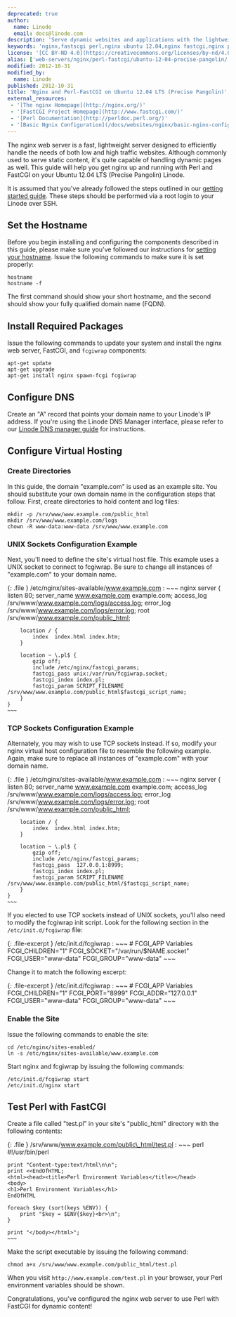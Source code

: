 ```yaml
---
deprecated: true
author:
  name: Linode
  email: docs@linode.com
description: 'Serve dynamic websites and applications with the lightweight nginx web server and Perl-FastCGI on Ubuntu 12.04 LTS (Precise Pangolin).'
keywords: 'nginx,fastscgi perl,nginx ubuntu 12.04,nginx fastcgi,nginx perl'
license: '[CC BY-ND 4.0](https://creativecommons.org/licenses/by-nd/4.0)'
alias: ['web-servers/nginx/perl-fastcgi/ubuntu-12-04-precise-pangolin/','websites/nginx/nginx-and-perlfastcgi-on-ubuntu-12-04-lts-precise-pangolin/']
modified: 2012-10-31
modified_by:
  name: Linode
published: 2012-10-31
title: 'Nginx and Perl-FastCGI on Ubuntu 12.04 LTS (Precise Pangolin)'
external_resources:
 - '[The nginx Homepage](http://nginx.org/)'
 - '[FastCGI Project Homepage](http://www.fastcgi.com/)'
 - '[Perl Documentation](http://perldoc.perl.org/)'
 - '[Basic Ngnix Configuration](/docs/websites/nginx/basic-nginx-configuration)'
---
```


The nginx web server is a fast, lightweight server designed to efficiently handle the needs of both low and high traffic websites. Although commonly used to serve static content, it's quite capable of handling dynamic pages as well. This guide will help you get nginx up and running with Perl and FastCGI on your Ubuntu 12.04 LTS (Precise Pangolin) Linode.

It is assumed that you've already followed the steps outlined in our [getting started guide](/docs/getting-started/). These steps should be performed via a root login to your Linode over SSH.

## Set the Hostname

Before you begin installing and configuring the components described in this guide, please make sure you've followed our instructions for [setting your hostname](/docs/getting-started#sph_set-the-hostname). Issue the following commands to make sure it is set properly:

    hostname
    hostname -f

The first command should show your short hostname, and the second should show your fully qualified domain name (FQDN).

## Install Required Packages

Issue the following commands to update your system and install the nginx web server, FastCGI, and `fcgiwrap` components:

    apt-get update
    apt-get upgrade
    apt-get install nginx spawn-fcgi fcgiwrap

## Configure DNS

Create an "A" record that points your domain name to your Linode's IP address. If you're using the Linode DNS Manager interface, please refer to our [Linode DNS manager guide](/docs/dns-guides/configuring-dns-with-the-linode-manager) for instructions.

## Configure Virtual Hosting

### Create Directories

In this guide, the domain "example.com" is used as an example site. You should substitute your own domain name in the configuration steps that follow. First, create directories to hold content and log files:

    mkdir -p /srv/www/www.example.com/public_html
    mkdir /srv/www/www.example.com/logs
    chown -R www-data:www-data /srv/www/www.example.com

### UNIX Sockets Configuration Example

Next, you'll need to define the site's virtual host file. This example uses a UNIX socket to connect to fcgiwrap. Be sure to change all instances of "example.com" to your domain name.

{: .file }
/etc/nginx/sites-available/www.example.com
:   ~~~ nginx
    server {
        listen   80;
        server_name www.example.com example.com;
        access_log /srv/www/www.example.com/logs/access.log;
        error_log /srv/www/www.example.com/logs/error.log;
        root   /srv/www/www.example.com/public_html;

        location / {
            index  index.html index.htm;
        }

        location ~ \.pl$ {
            gzip off;
            include /etc/nginx/fastcgi_params;
            fastcgi_pass unix:/var/run/fcgiwrap.socket;
            fastcgi_index index.pl;
            fastcgi_param SCRIPT_FILENAME /srv/www/www.example.com/public_html$fastcgi_script_name;
        }
    }
    ~~~

### TCP Sockets Configuration Example

Alternately, you may wish to use TCP sockets instead. If so, modify your nginx virtual host configuration file to resemble the following example. Again, make sure to replace all instances of "example.com" with your domain name.

{: .file }
/etc/nginx/sites-available/www.example.com
:   ~~~ nginx
    server {
        listen   80;
        server_name www.example.com example.com;
        access_log /srv/www/www.example.com/logs/access.log;
        error_log /srv/www/www.example.com/logs/error.log;
        root   /srv/www/www.example.com/public_html;

        location / {
            index  index.html index.htm;
        }

        location ~ \.pl$ {
            gzip off;
            include /etc/nginx/fastcgi_params;
            fastcgi_pass  127.0.0.1:8999;
            fastcgi_index index.pl;
            fastcgi_param SCRIPT_FILENAME /srv/www/www.example.com/public_html/$fastcgi_script_name;
        }
    }
    ~~~

If you elected to use TCP sockets instead of UNIX sockets, you'll also need to modify the fcgiwrap init script. Look for the following section in the `/etc/init.d/fcgiwrap` file:

{: .file-excerpt }
/etc/init.d/fcgiwrap
:   ~~~
    # FCGI_APP Variables
    FCGI_CHILDREN="1"
    FCGI_SOCKET="/var/run/$NAME.socket"
    FCGI_USER="www-data"
    FCGI_GROUP="www-data"
    ~~~

Change it to match the following excerpt:

{: .file-excerpt }
/etc/init.d/fcgiwrap
:   ~~~
    # FCGI_APP Variables
    FCGI_CHILDREN="1"
    FCGI_PORT="8999"
    FCGI_ADDR="127.0.0.1"
    FCGI_USER="www-data"
    FCGI_GROUP="www-data"
    ~~~

### Enable the Site

Issue the following commands to enable the site:

    cd /etc/nginx/sites-enabled/
    ln -s /etc/nginx/sites-available/www.example.com

Start nginx and fcgiwrap by issuing the following commands:

    /etc/init.d/fcgiwrap start
    /etc/init.d/nginx start

## Test Perl with FastCGI

Create a file called "test.pl" in your site's "public\_html" directory with the following contents:

{: .file }
/srv/www/www.example.com/public\_html/test.pl
:   ~~~ perl
    #!/usr/bin/perl

    print "Content-type:text/html\n\n";
    print <<EndOfHTML;
    <html><head><title>Perl Environment Variables</title></head>
    <body>
    <h1>Perl Environment Variables</h1>
    EndOfHTML

    foreach $key (sort(keys %ENV)) {
        print "$key = $ENV{$key}<br>\n";
    }

    print "</body></html>";
    ~~~

Make the script executable by issuing the following command:

    chmod a+x /srv/www/www.example.com/public_html/test.pl

When you visit `http://www.example.com/test.pl` in your browser, your Perl environment variables should be shown.

Congratulations, you've configured the nginx web server to use Perl with FastCGI for dynamic content!
